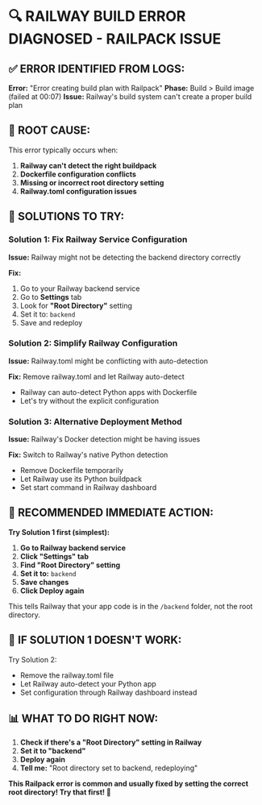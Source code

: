 🔍 RAILWAY BUILD ERROR DIAGNOSED - RAILPACK ISSUE
===============================================

## ✅ ERROR IDENTIFIED FROM LOGS:

**Error:** "Error creating build plan with Railpack"
**Phase:** Build > Build image (failed at 00:07)
**Issue:** Railway's build system can't create a proper build plan

## 🎯 ROOT CAUSE:

This error typically occurs when:
1. **Railway can't detect the right buildpack**
2. **Dockerfile configuration conflicts**
3. **Missing or incorrect root directory setting**
4. **Railway.toml configuration issues**

## 🔧 SOLUTIONS TO TRY:

### Solution 1: Fix Railway Service Configuration
**Issue:** Railway might not be detecting the backend directory correctly

**Fix:** 
1. Go to your Railway backend service
2. Go to **Settings** tab
3. Look for **"Root Directory"** setting
4. Set it to: `backend`
5. Save and redeploy

### Solution 2: Simplify Railway Configuration
**Issue:** Railway.toml might be conflicting with auto-detection

**Fix:** Remove railway.toml and let Railway auto-detect
- Railway can auto-detect Python apps with Dockerfile
- Let's try without the explicit configuration

### Solution 3: Alternative Deployment Method
**Issue:** Railway's Docker detection might be having issues

**Fix:** Switch to Railway's native Python detection
- Remove Dockerfile temporarily
- Let Railway use its Python buildpack
- Set start command in Railway dashboard

## 🚀 RECOMMENDED IMMEDIATE ACTION:

**Try Solution 1 first (simplest):**

1. **Go to Railway backend service**
2. **Click "Settings" tab**  
3. **Find "Root Directory" setting**
4. **Set it to:** `backend`
5. **Save changes**
6. **Click Deploy again**

This tells Railway that your app code is in the `/backend` folder, not the root directory.

## 🎯 IF SOLUTION 1 DOESN'T WORK:

Try Solution 2:
- Remove the railway.toml file
- Let Railway auto-detect your Python app
- Set configuration through Railway dashboard instead

## 📊 WHAT TO DO RIGHT NOW:

1. **Check if there's a "Root Directory" setting in Railway**
2. **Set it to "backend"**
3. **Deploy again**
4. **Tell me:** "Root directory set to backend, redeploying"

**This Railpack error is common and usually fixed by setting the correct root directory! Try that first! 🔧**